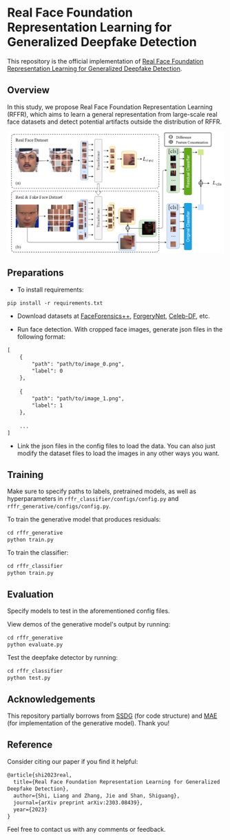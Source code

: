 
# Real Face Foundation Representation Learning for Generalized Deepfake Detection

This repository is the official implementation of [Real Face Foundation Representation Learning for Generalized Deepfake Detection](https://arxiv.org/abs/2303.08439). 

## Overview

In this study, we propose Real Face Foundation Representation Learning (RFFR), which aims to learn a general representation from large-scale real face datasets and detect potential artifacts outside the distribution of RFFR. 

![Real Face Foundation Representation Learning for Generalized Deepfake Detection](imgs/main.png)


## Preparations

- To install requirements:

```setup
pip install -r requirements.txt
```

- Download datasets at [FaceForensics++](https://github.com/ondyari/FaceForensics), [ForgeryNet](https://yinanhe.github.io/projects/forgerynet.html), [Celeb-DF](https://github.com/yuezunli/celeb-deepfakeforensics), etc.

- Run face detection. With cropped face images, generate json files in the following format:

```
[
    {
        "path": "path/to/image_0.png",
        "label": 0
    },

    {
        "path": "path/to/image_1.png",
        "label": 1
    },

    ...
]

```

- Link the json files in the config files to load the data. You can also just modify the dataset files to load the images in any other ways you want.


## Training

Make sure to specify paths to labels, pretrained models, as well as hyperparameters in ```rffr_classifier/configs/config.py``` and ```rffr_generative/configs/config.py```.

To train the generative model that produces residuals:

```train
cd rffr_generative
python train.py
```

To train the classifier:

```train
cd rffr_classifier
python train.py
```


## Evaluation

Specify models to test in the aforementioned config files.

View demos of the generative model's output by running:

```eval
cd rffr_generative
python evaluate.py
```

Test the deepfake detector by running:

```eval
cd rffr_classifier
python test.py
```


## Acknowledgements

This repository partially borrows from [SSDG](https://github.com/taylover-pei/SSDG-CVPR2020) (for code structure) and [MAE](https://github.com/facebookresearch/mae) (for implementation of the generative model). Thank you!

## Reference
Consider citing our paper if you find it helpful:

```
@article{shi2023real,
  title={Real Face Foundation Representation Learning for Generalized Deepfake Detection},
  author={Shi, Liang and Zhang, Jie and Shan, Shiguang},
  journal={arXiv preprint arXiv:2303.08439},
  year={2023}
}
```

Feel free to contact us with any comments or feedback.